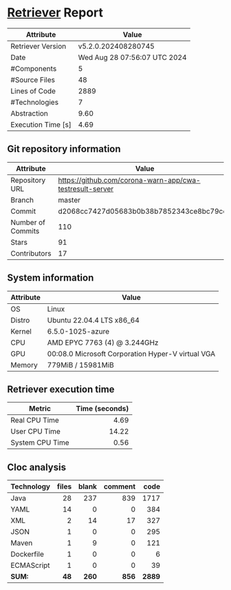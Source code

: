 # [Retriever](https://github.com/PalladioSimulator/Palladio-ReverseEngineering-Retriever) Report
| Attribute          | Value |
| ------------------ | ----- |
| Retriever Version  | v5.2.0.202408280745 |
| Date               | Wed Aug 28 07:56:07 UTC 2024 |
| #Components        | 5 |
| #Source Files      | 48 |
| Lines of Code      | 2889 |
| #Technologies      | 7 |
| Abstraction        | 9.60 |
| Execution Time [s] | 4.69 |

## Git repository information
|      Attribute    | Value |
| ----------------- | ----- |
| Repository URL    | https://github.com/corona-warn-app/cwa-testresult-server |
| Branch            | master |
| Commit            | d2068cc7427d05683b0b38b7852343ce8bc79cd2 |
| Number of Commits | 110 |
| Stars             | 91 |
| Contributors      | 17 |


## System information
| Attribute | Value |
| --------- | ----- |
| OS | Linux  |
| Distro | Ubuntu 22.04.4 LTS x86_64  |
| Kernel | 6.5.0-1025-azure  |
| CPU | AMD EPYC 7763 (4) @ 3.244GHz  |
| GPU | 00:08.0 Microsoft Corporation Hyper-V virtual VGA  |
| Memory | 779MiB / 15981MiB  |

## Retriever execution time
| Metric | Time (seconds) |
| --- | ---: |
| Real CPU Time | 4.69 |
| User CPU Time | 14.22 |
| System CPU Time | 0.56 |
<!--
Explainations:
- __Real CPU Time__: actual time the command has run (can be less than total time spent in user and system mode for multi-threaded processes)
- __User CPU Time__: time the command has spent running in user mode
- __System CPU Time__: time the command has spent running in system or kernel mode
-->

## Cloc analysis

<!-- github.com/AlDanial/cloc v 1.90  T=0.10 s (605.3 files/s, 48024.1 lines/s) -->

|Technology|files|blank|comment|code|
|:-------|-------:|-------:|-------:|-------:|
|Java|28|237|839|1717|
|YAML|14|0|0|384|
|XML|2|14|17|327|
|JSON|1|0|0|295|
|Maven|1|9|0|121|
|Dockerfile|1|0|0|6|
|ECMAScript|1|0|0|39|
|**SUM:**|**48**|**260**|**856**|**2889**|
